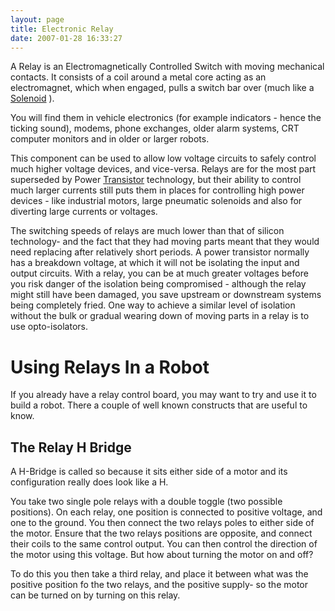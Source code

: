 ```yaml
---
layout: page
title: Electronic Relay
date: 2007-01-28 16:33:27
---
```

<p>A Relay is an Electromagnetically Controlled Switch with moving mechanical contacts. It consists of a coil around a metal core acting as an electromagnet, which when engaged, pulls a switch bar over (much like a <a href="/wiki/solenoid.html" title="Solenoid">Solenoid</a> ).
</p>
<p>You will find them in vehicle electronics (for example indicators - hence the ticking sound), modems, phone exchanges, older alarm systems, CRT computer monitors and in older or larger robots.
</p>
<p>This component can be used to allow low voltage circuits to safely control much higher voltage devices, and vice-versa. Relays are for the most part superseded by Power <a href="/wiki/transistor.html" title="Transistor">Transistor</a> technology, but their ability to control much larger currents still puts them in places for controlling high power devices - like industrial motors, large pneumatic solenoids and also for diverting large currents or voltages.
</p>
<p>The switching speeds of relays are much lower than that of silicon technology- and the fact that they had moving parts meant that they would need replacing after relatively short periods. A power transistor normally has a breakdown voltage, at which it will not be isolating the input and output circuits. With a relay, you can be at much greater voltages before you risk danger of the isolation being compromised - although the relay might still have been damaged, you save upstream or downstream systems being completely fried. One way to achieve a similar level of isolation without the bulk or gradual wearing down of moving parts in a relay is to use opto-isolators.
</p>
<h1  id="Using_Relays_In_a_Robot">Using Relays In a Robot</h1>
<p>If you already have a relay control board, you may want to try and use it to build a robot. There a couple of well known constructs that are useful to know.
</p>
<h2  id="The_Relay_H_Bridge">The Relay H Bridge</h2>
<p>A H-Bridge is called so because it sits either side of a motor and its configuration really does look like a H.
</p>
<p>You take two single pole relays with a double toggle (two possible positions). On each relay, one position is connected to positive voltage, and one to the ground. You then connect the two relays poles to either side of the motor. Ensure that the two relays positions are opposite, and connect their coils to the same control output. You can then control the direction of the motor using this voltage. But how about turning the motor on and off?
</p>
<p>To do this you then take a third relay, and place it between what was the positive position fo the two relays, and the positive supply- so the motor can be turned on by turning on this relay.
</p>
